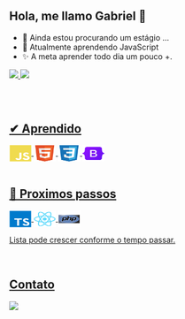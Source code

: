 ## Hola, me llamo Gabriel 👋


- 🔭 Ainda estou procurando um estágio ...
- 🌱 Atualmente aprendendo JavaScript 
- ✨ A meta aprender todo dia um pouco +.

<div>
<a href="https://github.com/gmm9">
<img height="160em" src="https://github-readme-stats.vercel.app/api?username=gmm9&show_icons=true&theme=dark&include_all_commits-true&count_private=true"/>
<img height="160em" src="https://github-readme-stats.vercel.app/api/top-langs/?username=gmm9&layout=compact&langs_count=16&theme=dark"/>
</div>

##

<div style="display:inline_block"><br>
<h2> ✔ Aprendido </h2>
<img align="center" alt="icon-html" height="30" width="40" src="https://raw.githubusercontent.com/devicons/devicon/master/icons/javascript/javascript-plain.svg">
<img align="center" alt="icon-html" height="30" width="40" src="https://raw.githubusercontent.com/devicons/devicon/master/icons/html5/html5-original.svg">
<img align="center" alt="icon-html" height="30" width="40" src="https://raw.githubusercontent.com/devicons/devicon/master/icons/css3/css3-original.svg">
<img align="center" alt="icon-html" height="30" width="40" src="https://raw.githubusercontent.com/devicons/devicon/master/icons/bootstrap/bootstrap-original.svg">

</div>
<div style="display:inline_block"><br>
<h2> 📓 Proximos passos</h2>
<img align="center" alt="icon-html" height="30" width="40" src="https://raw.githubusercontent.com/devicons/devicon/master/icons/typescript/typescript-original.svg">
<img align="center" alt="icon-html" height="30" width="40" src="https://raw.githubusercontent.com/devicons/devicon/master/icons/react/react-original.svg">
<img align="center" alt="icon-html" height="30" width="40" src="https://raw.githubusercontent.com/devicons/devicon/master/icons/php/php-original.svg">
<p>Lista pode crescer conforme o tempo passar.</p>
</div>

<div style="display:inline_block"><br>
<h2>Contato</h2>
<a href="https://www.linkedin.com/in/gmoura1/"><img src="https://img.shields.io/badge/LinkedIn-0077B5?style=for-the-badge&logo=linkedin&logoColor=white" target="_blank"/></a>
</div>
